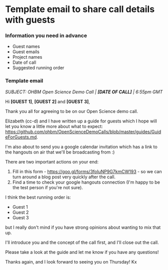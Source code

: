 # Template email to share call details with guests

### Information you need in advance

* Guest names
* Guest emails
* Project names
* Date of call
* Suggested running order

### Template email

*SUBJECT: OHBM Open Science Demo Call | **[DATE OF CALL]** | 6:55pm GMT*

Hi **[GUEST 1]**, **[GUEST 2]** and **[GUEST 3]**,

Thank you all for agreeing to be on our Open Science demo call.

Elizabeth (cc-d) and I have written up a guide for guests which I hope will let you know a little more about what to expect: https://github.com/ohbm/OpenScienceDemoCalls/blob/master/guides/GuideForGuests.md.

I'm also about to send you a google calendar invitation which has a link to the hangouts on air that we'll be broadcasting from :)

There are two important actions on your end:

1. Fill in this form - https://goo.gl/forms/3foIuNP9G7kmCW193 - so we can turn around a blog post very quickly after the call.
2. Find a time to check your google hangouts connection (I'm happy to be the test person if you're not sure).

I think the best running order is:

* Guest 1
* Guest 2
* Guest 3

but I really don't mind if you have strong opinions about wanting to mix that up.

I'll introduce you and the concept of the call first, and I'll close out the call.

Please take a look at the guide and let me know if you have any questions!

Thanks again, and I look forward to seeing you on Thursday!
Kx
